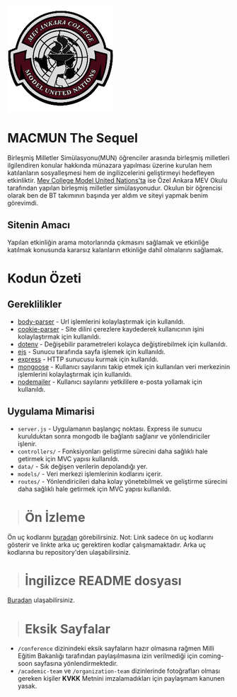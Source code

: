 ![MACMUN Logo](./public/images/logo240x240.png)
# MACMUN The Sequel

Birleşmiş Milletler Simülasyonu(MUN) öğrenciler arasında birleşmiş milletleri ilgilendiren konular hakkında münazara yapılması üzerine kurulan hem katılanların sosyalleşmesi hem de ingilizcelerini geliştirmeyi hedefleyen etkinliktir. <a href="https://mevcollegemun.web.app/" target="_blank">Mev College Model United Nations'ta</a> ise Özel Ankara MEV Okulu tarafından yapılan birleşmiş milletler simülasyonudur. Okulun bir öğrencisi olarak ben de BT takımının başında yer aldım ve siteyi yapmak benim görevimdi.

## Sitenin Amacı
Yapılan etkinliğin arama motorlarında çıkmasını sağlamak ve etkinliğe katılmak konusunda kararsız kalanların etkinliğe dahil olmalarını sağlamak.

# Kodun Özeti

## Gereklilikler
- [body-parser](https://www.npmjs.com/package/body-parser) - Url işlemlerini kolaylaştırmak için kullanıldı.
- [cookie-parser](https://www.npmjs.com/package/cookie-parser) - Site dilini çerezlere kaydederek kullanıcının işini kolaylaştırmak için kullanıldı.
- [dotenv](https://www.npmjs.com/package/dotenv) - Değişebilir parametreleri kolayca değiştirebilmek için kullanıldı.
- [ejs](https://www.npmjs.com/package/ejs) - Sunucu tarafında sayfa işlemek için kullanıldı.
- [express](https://www.npmjs.com/package/express) - HTTP sunucusu kurmak için kullanıldı.
- [mongoose](https://www.npmjs.com/package/mongoose) - Kullanıcı sayılarını takip etmek için kullanılan veri merkezinin işlemlerini kolaylaştırmak için kullanıldı.
- [nodemailer](https://www.npmjs.com/package/nodemailer) - Kullanıcı sayılarını yetkililere e-posta yollamak için kullanıldı.

## Uygulama Mimarisi
- `server.js` - Uygulamanın başlangıç noktası. Express ile sunucu kurulduktan sonra mongodb ile bağlantı sağlanır ve yönlendiriciler işlenir.
- `controllers/` - Fonksiyonları geliştirme sürecini daha sağlıklı hale getirmek için MVC yapısı kullanıldı.
- `data/` - Sık değişen verilerin depolandığı yer.
- `models/` - Veri merkezi işlemlerinin kodlarını içerir.
- `routes/` - Yönlendiricileri daha kolay yönetebilmek ve geliştirme sürecini daha sağlıklı hale getirmek için MVC yapısı kullanıldı.

> # Ön İzleme

Ön uç kodlarını <a href="https://the-sequel.mevcollegemun.org" target="_blank">buradan</a> görebilirsiniz.
Not: Link sadece ön uç kodlarını gösterir ve linkte arka uç gerektiren kodlar çalışmamaktadır. Arka uç kodlarına bu repository'den ulaşabilirsiniz.

> # İngilizce README dosyası
<a href="https://github.com/Dev-Emree/MACMUN-The-Sequel-Web-Site/blob/main/README.en.md">Buradan</a> ulaşabilirsiniz.

> # Eksik Sayfalar
- `/conference` dizinindeki eksik sayfaların hazır olmasına rağmen Milli Eğitim Bakanlığı tarafından paylaşılmasına izin verilmediği için coming-soon sayfasına yönlendirmektedir.
- `/academic-team` ve `/organization-team` dizinlerinde fotoğrafları olması gereken kişiler **KVKK** Metnini imzalamadıkları için paylaşmam kanunen yasak.
